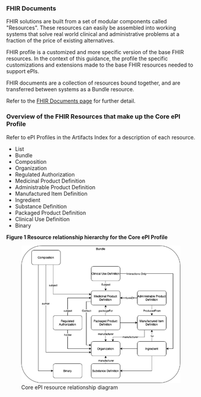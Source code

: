 ### FHIR Documents 
FHIR solutions are built from a set of modular components called "Resources". These resources can easily be assembled into working systems that solve real world clinical and administrative problems at a fraction of the price of existing alternatives.  

FHIR profile is a customized and more specific version of the base FHIR resources. In the context of this guidance, the profile the specific customizations and extensions made to the base FHIR resources needed to support ePIs. 

FHIR documents are a collection of resources bound together, and are transferred between systems as a Bundle resource. 

Refer to the [FHIR Documents page](http://www.hl7.org/fhir/documents.html) for further detail.

### Overview of the FHIR Resources that make up the Core ePI Profile 
Refer to ePI Profiles in the Artifacts Index for a description of each resource. 

- List
- Bundle
- Composition
- Organization
- Regulated Authorization
- Medicinal Product Definition
- Administrable Product Definition
- Manufactured Item Definition
- Ingredient
- Substance Definition
- Packaged Product Definition
- Clinical Use Definition
- Binary

**Figure 1	Resource relationship hierarchy for the Core ePI Profile**     

<figure>
  <img style="padding-top:0;padding-bottom:0" src="figure1-epi-resource-relationship.png" alt="ePI Resource Relationship"/>
  <figcaption>Core ePI resource relationship diagram</figcaption>
</figure>

